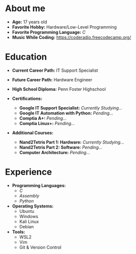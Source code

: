 # About me

- **Age:** 17 years old
- **Favorite Hobby:** Hardware/Low-Level Programming
- **Favorite Programming Language:** *C*
- **Music While Coding:** https://coderadio.freecodecamp.org/

# Education

- **Current Career Path:** IT Support Specialist
- **Future Career Path:** Hardware Engineer
- **High School Diploma:** Penn Foster Highschool
- **Certifications:**
  - **Google IT Support Specialist:** *Currently Studying...*
  - **Google IT Automation with Python:** *Pending...*
  - **Comptia A+:** *Pending...*
  - **Comptia Linux+:** *Pending...*

- **Additional Courses:**
  - **Nand2Tetris Part 1: Hardware:** *Currently Studying...*
  - **Nand2Tetris Part 2: Software:** *Pending...*
  - **Computer Architecture:** *Pending...*

# Experience

- **Programming Languages:**
  - *C*
  - *Assembly*
  - *Python*
- **Operating Systems:**
  - Ubuntu
  - Windows
  - Kali Linux
  - Debian
- **Tools:**
  - WSL2
  - Vim
  - Git & Version Control
